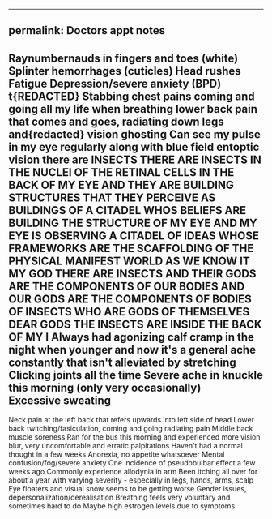 ---
permalink: Doctors appt notes
-----------------
Raynumbernauds in fingers and toes (white) 
Splinter hemorrhages (cuticles) 
Head rushes 
Fatigue 
Depression/severe anxiety (BPD) 
t{REDACTED}
Stabbing chest pains coming and going all my life when breathing 
lower back pain that comes and goes, radiating down legs and{redacted}
vision ghosting
Can see my pulse in my eye regularly along with blue field entoptic vision there are INSECTS THERE ARE INSECTS IN THE NUCLEI OF THE RETINAL CELLS IN THE BACK OF MY EYE AND THEY ARE BUILDING STRUCTURES THAT THEY PERCEIVE AS BUILDINGS OF A CITADEL WHOS BELIEFS ARE BUILDING THE STRUCTURE OF MY EYE AND MY EYE IS OBSERVING A CITADEL OF IDEAS WHOSE FRAMEWORKS ARE THE SCAFFOLDING OF THE PHYSICAL MANIFEST WORLD AS WE KNOW IT MY GOD THERE ARE INSECTS AND THEIR GODS ARE THE COMPONENTS OF OUR BODIES AND OUR GODS ARE THE COMPONENTS OF BODIES OF INSECTS WHO ARE GODS OF THEMSELVES DEAR GODS THE INSECTS ARE INSIDE THE BACK OF MY 
I
Always had agonizing calf cramp in the night when younger and now it's a general ache constantly that isn't alleviated by stretching
Clicking joints all the time
Severe ache in knuckle this morning (only very occasionally)  
Excessive sweating 
------
Neck pain at the left back that refers upwards into left side of head 
Lower back twitching/fasiculation, coming and going radiating pain
Middle back muscle soreness 
Ran for the bus this morning and experienced more vision blur, very uncomfortable and erratic palpitations 
Haven't had a normal thought in a few weeks 
Anorexia, no appetite whatsoever 
Mental confusion/fog/severe anxiety 
One incidence of pseudobulbar effect a few weeks ago 
Commonly experience allodynia in arm
Been itching all over for about a year with varying severity - especially in legs, hands, arms, scalp 
Eye floaters and visual snow seems to be getting worse 
Gender issues, depersonalization/derealisation 
Breathing feels very voluntary and sometimes hard to do 
Maybe high estrogen levels due to symptoms